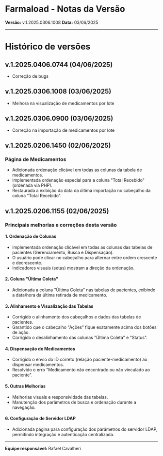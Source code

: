 # Farmaload - Notas da Versão

**Versão:** v.1.2025.0306.1008
**Data:** 03/06/2025

---

# Histórico de versões

## v.1.2025.0406.0744 (04/06/2025)
 - Correção de bugs

## v.1.2025.0306.1008 (03/06/2025)
 - Melhora na visualização de medicamentos por lote

## v.1.2025.0306.0900 (03/06/2025)
 - Correção na importação de medicamentos por lote

## v.1.2025.0206.1450 (02/06/2025)
### Página de Medicamentos
- Adicionada ordenação clicável em todas as colunas da tabela de medicamentos.
- Implementada ordenação especial para a coluna "Total Recebido" (ordenada via PHP).
- Restaurada a exibição da data da última importação no cabeçalho da coluna "Total Recebido".

## v.1.2025.0206.1155 (02/06/2025)
### Principais melhorias e correções desta versão

#### 1. Ordenação de Colunas
- Implementada ordenação clicável em todas as colunas das tabelas de pacientes (Gerenciamento, Busca e Dispensação).
- O usuário pode clicar no cabeçalho para alternar entre ordem crescente e decrescente.
- Indicadores visuais (setas) mostram a direção da ordenação.

#### 2. Coluna "Última Coleta"
- Adicionada a coluna "Última Coleta" nas tabelas de pacientes, exibindo a data/hora da última retirada de medicamento.

#### 3. Alinhamento e Visualização das Tabelas
- Corrigido o alinhamento dos cabeçalhos e dados das tabelas de pacientes.
- Garantido que o cabeçalho "Ações" fique exatamente acima dos botões de ação.
- Corrigido o desalinhamento das colunas "Última Coleta" e "Status".

#### 4. Dispensação de Medicamentos
- Corrigido o envio do ID correto (relação paciente-medicamento) ao dispensar medicamentos.
- Resolvido o erro "Medicamento não encontrado ou não vinculado ao paciente".

#### 5. Outras Melhorias
- Melhorias visuais e responsividade das tabelas.
- Manutenção dos parâmetros de busca e ordenação durante a navegação.

#### 6. Configuração de Servidor LDAP
- Adicionada página para configuração dos parâmetros do servidor LDAP, permitindo integração e autenticação centralizada.

---
**Equipe responsável:** Rafael Cavalheri
